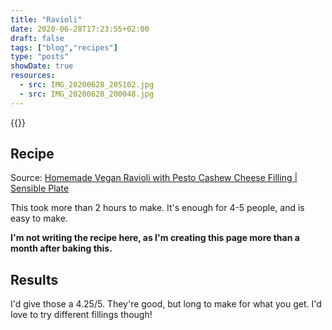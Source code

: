 ```yaml
---
title: "Ravioli"
date: 2020-06-28T17:23:55+02:00
draft: false
tags: ["blog","recipes"]
type: "posts"
showDate: true
resources:
  - src: IMG_20200628_205102.jpg
  - src: IMG_20200628_200048.jpg
---
```


{{<gallery>}}

## Recipe

Source: [Homemade Vegan Ravioli with Pesto Cashew Cheese Filling | Sensible Plate](https://www.youtube.com/watch?v=-I3Sk5tK-wM)

This took more than 2 hours to make. It's enough for 4-5 people, and is easy to make.

**I'm not writing the recipe here, as I'm creating this page more than a month after baking this.**

## Results

I'd give those a 4.25/5. They're good, but long to make for what you get. I'd love to try different fillings though!
